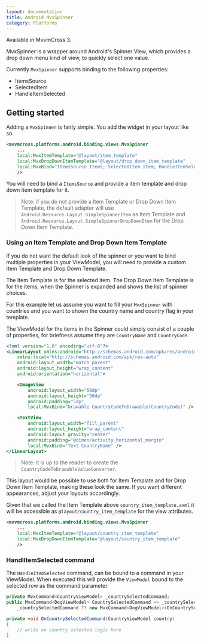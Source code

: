```yaml
---
layout: documentation
title: Android MvxSpinner
category: Platforms
---
```


Available in MvvmCross 3.

MvxSpinner is a wrapper around Android's Spinner View, which provides a drop down menu kind of view, to quickly select one value.

Currently `MvxSpinner` supports binding to the following properties:
- ItemsSource
- SelectedItem
- HandleItemSelected

## Getting started

Adding a `MvxSpinner` is fairly simple. You add the widget in your layout like so.

```xml
<mvvmcross.platforms.android.binding.views.MvxSpinner
    ...
    local:MvxItemTemplate="@layout/item_template"
    local:MvxDropDownItemTemplate="@layout/drop_down_item_template"
    local:MvxBind="ItemsSource Items; SelectedItem Item; HandleItemSelected ItemSelectedCommand"
    />
```

You will need to bind a `ItemsSource` and provide a item template and drop down item template for it.

> Note: if you do not provide a Item Template or Drop Down Item Template, the default adapter will use `Android.Resource.Layout.SimpleSpinnerItem` as Item Template and `Android.Resource.Layout.SimpleSpinnerDropDownItem` for the Drop Down Item Template.

### Using an Item Template and Drop Down Item Template

If you do not want the default look of the spinner or you want to bind multiple properties in your ViewModel, you will need to provide a custom Item Template and Drop Down Template.

The Item Template is for the selected item. The Drop Down Item Template is for the items, when the Spinner is expanded and shows the list of spinner choices.

For this example let us assume you want to fill your `MvxSpinner` with countries and you want to shown the country name and country flag in your template.

The ViewModel for the items in the Spinner could simply consist of a couple of properties, for briefness assume they are `CountryName` and `CountryCode`.

```xml
<?xml version="1.0" encoding="utf-8"?>
<LinearLayout xmlns:android="http://schemas.android.com/apk/res/android"
    xmlns:local="http://schemas.android.com/apk/res-auto"
    android:layout_width="match_parent"
    android:layout_height="wrap_content"
    android:orientation="horizontal">

    <ImageView
        android:layout_width="50dp"
        android:layout_height="50dp"
        android:padding="5dp"
        local:MvxBind="Drawable CountryCodeToDrawable(CountryCode)" />

    <TextView
        android:layout_width="fill_parent"
        android:layout_height="wrap_content"
        android:layout_gravity="center"
        android:padding="@dimen/activity_horizontal_margin"
        local:MvxBind="Text CountryName" />
</LinearLayout>
```

> Note: it is up to the reader to create the `CountryCodeToDrawableValueConverter`.

This layout would be possible to use both for Item Template and for Drop Down Item Template, making these look the same. If you want different appearances, adjust your layouts accordingly.

Given that we called the Item Template above `country_item_template.axml` it will be accessible as `@layout/country_item_template` for the view attributes.

```xml
<mvvmcross.platforms.android.binding.views.MvxSpinner
    ...
    local:MvxItemTemplate="@layout/country_item_template"
    local:MvxDropDownItemTemplate="@layout/country_item_template"
    />
```

### HandlItemSelected command

The `HandleItemSelected` command, can be bound to a command in your ViewModel. When executed this will provide the `ViewModel` bound to the selected row as the command parameter.

```csharp
private MvxCommand<CountryViewModel> _countrySelectedCommand;
public MvxCommand<DogViewModel> CountrySelectedCommand => _countrySelectedCommand = 
    _countrySelectedCommand ?? new MvxCommand<DogViewModel>(OnCountrySelectedCommand);

private void OnCountrySelectedCommand(CountryViewModel country)
{
    // write on country selected logic here
}
